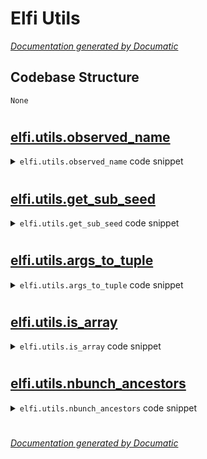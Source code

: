 # Elfi Utils

[_Documentation generated by Documatic_](https://www.documatic.com)

<!---Documatic-section-Codebase Structure-start--->
## Codebase Structure

<!---Documatic-block-system_architecture-start--->
```mermaid
None
```
<!---Documatic-block-system_architecture-end--->

# #
<!---Documatic-section-Codebase Structure-end--->

<!---Documatic-section-elfi.utils.observed_name-start--->
## [elfi.utils.observed_name](3-elfi_utils.md#elfi.utils.observed_name)

<!---Documatic-section-observed_name-start--->
<!---Documatic-block-elfi.utils.observed_name-start--->
<details>
	<summary><code>elfi.utils.observed_name</code> code snippet</summary>

```python
def observed_name(name):
    return '_{}_observed'.format(name)
```
</details>
<!---Documatic-block-elfi.utils.observed_name-end--->
<!---Documatic-section-observed_name-end--->

# #
<!---Documatic-section-elfi.utils.observed_name-end--->

<!---Documatic-section-elfi.utils.get_sub_seed-start--->
## [elfi.utils.get_sub_seed](3-elfi_utils.md#elfi.utils.get_sub_seed)

<!---Documatic-section-get_sub_seed-start--->
<!---Documatic-block-elfi.utils.get_sub_seed-start--->
<details>
	<summary><code>elfi.utils.get_sub_seed</code> code snippet</summary>

```python
def get_sub_seed(seed, sub_seed_index, high=2 ** 31, cache=None):
    if isinstance(seed, np.random.RandomState):
        raise ValueError('Seed cannot be a random state')
    elif sub_seed_index >= high:
        raise ValueError('Sub seed index {} is out of range'.format(sub_seed_index))
    if cache and len(cache['seen']) < sub_seed_index + 1:
        random_state = cache['random_state']
        seen = cache['seen']
    else:
        random_state = np.random.RandomState(seed)
        seen = set()
    sub_seeds = None
    n_unique_required = sub_seed_index + 1
    n_unique = len(seen)
    while n_unique != n_unique_required:
        n_draws = n_unique_required - n_unique
        sub_seeds = random_state.randint(high, size=n_draws, dtype='uint32')
        seen.update(sub_seeds)
        n_unique = len(seen)
    if cache is not None:
        cache['random_state'] = random_state
        cache['seen'] = seen
    return sub_seeds[-1]
```
</details>
<!---Documatic-block-elfi.utils.get_sub_seed-end--->
<!---Documatic-section-get_sub_seed-end--->

# #
<!---Documatic-section-elfi.utils.get_sub_seed-end--->

<!---Documatic-section-elfi.utils.args_to_tuple-start--->
## [elfi.utils.args_to_tuple](3-elfi_utils.md#elfi.utils.args_to_tuple)

<!---Documatic-section-args_to_tuple-start--->
<!---Documatic-block-elfi.utils.args_to_tuple-start--->
<details>
	<summary><code>elfi.utils.args_to_tuple</code> code snippet</summary>

```python
def args_to_tuple(*args):
    return tuple(args)
```
</details>
<!---Documatic-block-elfi.utils.args_to_tuple-end--->
<!---Documatic-section-args_to_tuple-end--->

# #
<!---Documatic-section-elfi.utils.args_to_tuple-end--->

<!---Documatic-section-elfi.utils.is_array-start--->
## [elfi.utils.is_array](3-elfi_utils.md#elfi.utils.is_array)

<!---Documatic-section-is_array-start--->
<!---Documatic-block-elfi.utils.is_array-start--->
<details>
	<summary><code>elfi.utils.is_array</code> code snippet</summary>

```python
def is_array(output):
    return hasattr(output, 'shape') and output.ndim > 0
```
</details>
<!---Documatic-block-elfi.utils.is_array-end--->
<!---Documatic-section-is_array-end--->

# #
<!---Documatic-section-elfi.utils.is_array-end--->

<!---Documatic-section-elfi.utils.nbunch_ancestors-start--->
## [elfi.utils.nbunch_ancestors](3-elfi_utils.md#elfi.utils.nbunch_ancestors)

<!---Documatic-section-nbunch_ancestors-start--->
<!---Documatic-block-elfi.utils.nbunch_ancestors-start--->
<details>
	<summary><code>elfi.utils.nbunch_ancestors</code> code snippet</summary>

```python
def nbunch_ancestors(G, nbunch):
    ancestors = set(nbunch)
    for node in nbunch:
        ancestors = ancestors.union(nx.ancestors(G, node))
    return ancestors
```
</details>
<!---Documatic-block-elfi.utils.nbunch_ancestors-end--->
<!---Documatic-section-nbunch_ancestors-end--->

# #
<!---Documatic-section-elfi.utils.nbunch_ancestors-end--->

[_Documentation generated by Documatic_](https://www.documatic.com)